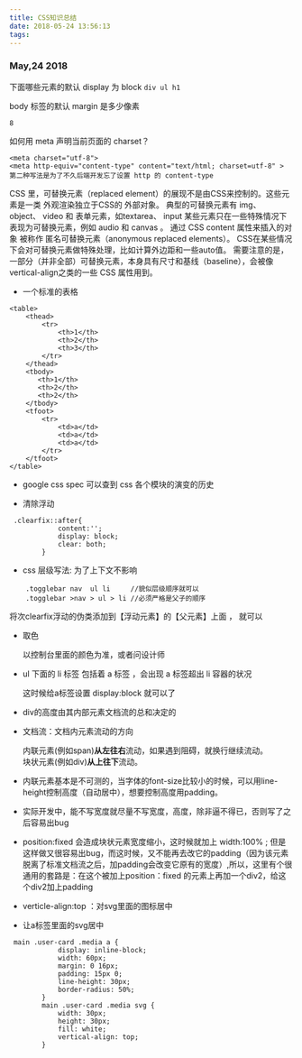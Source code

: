 ```yaml
---
title: CSS知识总结
date: 2018-05-24 13:56:13
tags:
---
```



### May,24 2018

下面哪些元素的默认 display 为 block
    ```
    div ul h1
    ```

body 标签的默认 margin 是多少像素

    8

如何用 meta 声明当前页面的 charset？

    <meta charset="utf-8">
    <meta http-equiv="content-type" content="text/html; charset=utf-8" >
    第二种写法是为了不久后端开发忘了设置 http 的 content-type


CSS 里，可替换元素（replaced element）的展现不是由CSS来控制的。这些元素是一类 外观渲染独立于CSS的 外部对象。 典型的可替换元素有 img、 object、 video 和 表单元素，如textarea、 input 某些元素只在一些特殊情况下表现为可替换元素，例如 audio 和 canvas 。 通过 CSS content 属性来插入的对象 被称作 匿名可替换元素（anonymous replaced elements）。
CSS在某些情况下会对可替换元素做特殊处理，比如计算外边距和一些auto值。
需要注意的是，一部分（并非全部）可替换元素，本身具有尺寸和基线（baseline），会被像vertical-align之类的一些 CSS 属性用到。

- 一个标准的表格

```
<table>
    <thead>
        <tr>
            <th>1</th>
            <th>2</th>
            <th>3</th>
        </tr>
    </thead>
    <tbody>
       <th>1</th>
       <th>2</th>
       <th>2</th>
    </tbody>
    <tfoot>
        <tr>
            <td>a</td>
            <td>a</td>
            <td>a</td>
        </tr>
    </tfoot>
</table>

```


- google css spec 可以查到 css 各个模块的演变的历史

- 清除浮动
```
 .clearfix::after{
            content:'';
            display: block;
            clear: both;
        }
```
- css 层级写法: 为了上下文不影响
```
    .togglebar nav  ul li     //貌似层级顺序就可以
    .togglebar >nav > ul > li //必须严格是父子的顺序
```
 将次clearfix浮动的伪类添加到【浮动元素】的【父元素】上面 ， 就可以

- 取色

    以控制台里面的颜色为准，或者问设计师

- ul 下面的 li 标签 包括着 a 标签 ，会出现 a 标签超出 li 容器的状况

  这时候给a标签设置 display:block 就可以了

- div的高度由其内部元素文档流的总和决定的
- 文档流：文档内元素流动的方向

    内联元素(例如span)**从左往右**流动，如果遇到阻碍，就换行继续流动。 <br/>
    块状元素(例如div)**从上往下**流动。

- 内联元素基本是不可测的，当字体的font-size比较小的时候，可以用line-height控制高度（自动居中），想要控制高度用padding。

- 实际开发中，能不写宽度就尽量不写宽度，高度，除非逼不得已，否则写了之后容易出bug

- position:fixed  会造成块状元素宽度缩小，这时候就加上 width:100% ; 但是这样做又很容易出bug，而这时候，又不能再去改它的padding（因为该元素脱离了标准文档流之后，加padding会改变它原有的宽度）,所以，这里有个很通用的套路是：在这个被加上position：fixed 的元素上再加一个div2，给这个div2加上padding


- verticle-align:top ：对svg里面的图标居中

- 让a标签里面的svg居中

```
 main .user-card .media a {
            display: inline-block;
            width: 60px;
            margin: 0 16px;
            padding: 15px 0;
            line-height: 30px;
            border-radius: 50%;
        }
        main .user-card .media svg {
            width: 30px;
            height: 30px;
            fill: white;
            vertical-align: top;
        }
```
